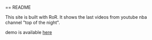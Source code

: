 == README

This site is built with RoR. It shows the last videos from youtube nba channel "top of the night".
 
demo is available [here](http://nbatopofthenigth.herokuapp.com/)
